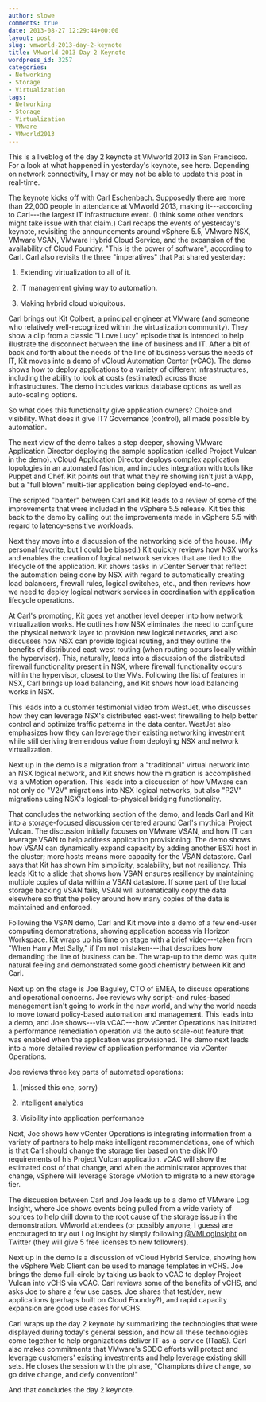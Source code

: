 ```yaml
---
author: slowe
comments: true
date: 2013-08-27 12:29:44+00:00
layout: post
slug: vmworld-2013-day-2-keynote
title: VMworld 2013 Day 2 Keynote
wordpress_id: 3257
categories:
- Networking
- Storage
- Virtualization
tags:
- Networking
- Storage
- Virtualization
- VMware
- VMworld2013
---
```


This is a liveblog of the day 2 keynote at VMworld 2013 in San Francisco. For a look at what happened in yesterday's keynote, see here. Depending on network connectivity, I may or may not be able to update this post in real-time.

The keynote kicks off with Carl Eschenbach. Supposedly there are more than 22,000 people in attendance at VMworld 2013, making it---according to Carl---the largest IT infrastructure event. (I think some other vendors might take issue with that claim.) Carl recaps the events of yesterday's keynote, revisiting the announcements around vSphere 5.5, VMware NSX, VMware VSAN, VMware Hybrid Cloud Service, and the expansion of the availability of Cloud Foundry. "This is the power of software", according to Carl. Carl also revisits the three "imperatives" that Pat shared yesterday:

1. Extending virtualization to all of it.

2. IT management giving way to automation.

3. Making hybrid cloud ubiquitous.

Carl brings out Kit Colbert, a principal engineer at VMware (and someone who relatively well-recognized within the virtualization community). They show a clip from a classic "I Love Lucy" episode that is intended to help illustrate the disconnect between the line of business and IT. After a bit of back and forth about the needs of the line of business versus the needs of IT, Kit moves into a demo of vCloud Automation Center (vCAC). The demo shows how to deploy applications to a variety of different infrastructures, including the ability to look at costs (estimated) across those infrastructures. The demo includes various database options as well as auto-scaling options.

So what does this functionality give application owners? Choice and visibility. What does it give IT? Governance (control), all made possible by automation. 

The next view of the demo takes a step deeper, showing VMware Application Director deploying the sample application (called Project Vulcan in the demo). vCloud Application Director deploys complex application topologies in an automated fashion, and includes integration with tools like Puppet and Chef. Kit points out that what they're showing isn't just a vApp, but a "full blown" multi-tier application being deployed end-to-end.

The scripted "banter" between Carl and Kit leads to a review of some of the improvements that were included in the vSphere 5.5 release. Kit ties this back to the demo by calling out the improvements made in vSphere 5.5 with regard to latency-sensitive workloads.

Next they move into a discussion of the networking side of the house. (My personal favorite, but I could be biased.) Kit quickly reviews how NSX works and enables the creation of logical network services that are tied to the lifecycle of the application. Kit shows tasks in vCenter Server that reflect the automation being done by NSX with regard to automatically creating load balancers, firewall rules, logical switches, etc., and then reviews how we need to deploy logical network services in coordination with application lifecycle operations.

At Carl's prompting, Kit goes yet another level deeper into how network virtualization works. He outlines how NSX eliminates the need to configure the physical network layer to provision new logical networks, and also discusses how NSX can provide logical routing, and they outline the benefits of distributed east-west routing (when routing occurs locally within the hypervisor). This, naturally, leads into a discussion of the distributed firewall functionality present in NSX, where firewall functionality occurs within the hypervisor, closest to the VMs. Following the list of features in NSX, Carl brings up load balancing, and Kit shows how load balancing works in NSX.

This leads into a customer testimonial video from WestJet, who discusses how they can leverage NSX's distributed east-west firewalling to help better control and optimize traffic patterns in the data center. WestJet also emphasizes how they can leverage their existing networking investment while still deriving tremendous value from deploying NSX and network virtualization.

Next up in the demo is a migration from a "traditional" virtual network into an NSX logical network, and Kit shows how the migration is accomplished via a vMotion operation. This leads into a discussion of how VMware can not only do "V2V" migrations into NSX logical networks, but also "P2V" migrations using NSX's logical-to-physical bridging functionality.

That concludes the networking section of the demo, and leads Carl and Kit into a storage-focused discussion centered around Carl's mythical Project Vulcan. The discussion initially focuses on VMware VSAN, and how IT can leverage VSAN to help address application provisioning. The demo shows how VSAN can dynamically expand capacity by adding another ESXi host in the cluster; more hosts means more capacity for the VSAN datastore. Carl says that Kit has shown him simplicity, scalability, but not resiliency. This leads Kit to a slide that shows how VSAN ensures resiliency by maintaining multiple copies of data within a VSAN datastore. If some part of the local storage backing VSAN fails, VSAN will automatically copy the data elsewhere so that the policy around how many copies of the data is maintained and enforced.

Following the VSAN demo, Carl and Kit move into a demo of a few end-user computing demonstrations, showing application access via Horizon Workspace. Kit wraps up his time on stage with a brief video---taken from "When Harry Met Sally," if I'm not mistaken---that describes how demanding the line of business can be. The wrap-up to the demo was quite natural feeling and demonstrated some good chemistry between Kit and Carl.

Next up on the stage is Joe Baguley, CTO of EMEA, to discuss operations and operational concerns. Joe reviews why script- and rules-based management isn't going to work in the new world, and why the world needs to move toward policy-based automation and management. This leads into a demo, and Joe shows---via vCAC---how vCenter Operations has initiated a performance remediation operation via the auto scale-out feature that was enabled when the application was provisioned. The demo next leads into a more detailed review of application performance via vCenter Operations.

Joe reviews three key parts of automated operations:

1. (missed this one, sorry)

2. Intelligent analytics

3. Visibility into application performance

Next, Joe shows how vCenter Operations is integrating information from a variety of partners to help make intelligent recommendations, one of which is that Carl should change the storage tier based on the disk I/O requirements of his Project Vulcan application. vCAC will show the estimated cost of that change, and when the administrator approves that change, vSphere will leverage Storage vMotion to migrate to a new storage tier.

The discussion between Carl and Joe leads up to a demo of VMware Log Insight, where Joe shows events being pulled from a wide variety of sources to help drill down to the root cause of the storage issue in the demonstration. VMworld attendees (or possibly anyone, I guess) are encouraged to try out Log Insight by simply following [@VMLogInsight](http://twitter.com/VMLogInsight) on Twitter (they will give 5 free licenses to new followers).

Next up in the demo is a discussion of vCloud Hybrid Service, showing how the vSphere Web Client can be used to manage templates in vCHS. Joe brings the demo full-circle by taking us back to vCAC to deploy Project Vulcan into vCHS via vCAC. Carl reviews some of the benefits of vCHS, and asks Joe to share a few use cases. Joe shares that test/dev, new applications (perhaps built on Cloud Foundry?), and rapid capacity expansion are good use cases for vCHS.

Carl wraps up the day 2 keynote by summarizing the technologies that were displayed during today's general session, and how all these technologies come together to help organizations deliver IT-as-a-service (ITaaS). Carl also makes commitments that VMware's SDDC efforts will protect and leverage customers' existing investments and help leverage existing skill sets. He closes the session with the phrase, "Champions drive change, so go drive change, and defy convention!"

And that concludes the day 2 keynote.
